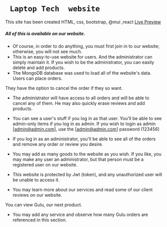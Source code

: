 # ` Laptop Tech  website`

This site has been created HTML, css, bootstrap, @mui ,react [ Live Preview ](https://awesome-jones-92e7fd.netlify.app/)

##### All of this is available on our website.

* Of course, in order to do anything, you must first join in to our website; otherwise, you will not see much.
* This is an easy-to-use website for users. And the administrator can simply maintain it. If you wish to be the administrator, you can easily delete and add products.
* The MongoDB database was used to load all of the website's data. Users can place orders.

They have the option to cancel the order if they so want.

* The administrator will have access to all orders and will be able to cancel any of them. He may also quickly erase reviews and add products.

* You can see a user's stuff if you log in as that user. You'll be able to see admin-only items if you log in as admin. If you wish to login as admin [admin@admin.com], use the [admin@admin.com] password (123456)

* If you log in as an administrator, you'll be able to see all of the orders and remove any order or review you desire.

* You may add as many goods to the website as you wish. If you like, you may make any user an administrator, but that person must be a registered user on our website.

* This website is protected by Jwt (token), and any unauthorized user will be unable to access it.

* You may learn more about our services and read some of our client reviews on our website.

You can view Gulu, our next product.

* You may add any service and observe how many Gulu orders are referenced in this section.
